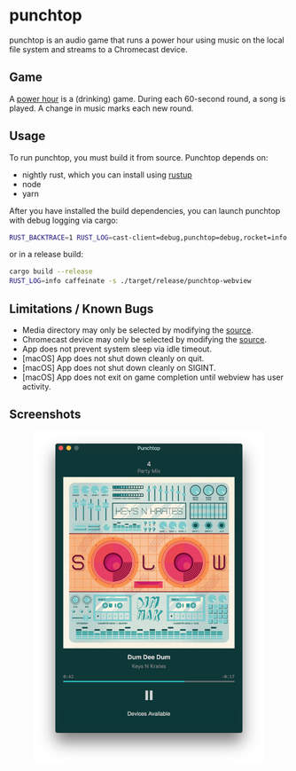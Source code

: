 # punchtop

punchtop is an audio game that runs a power hour using music on the local file
system and streams to a Chromecast device.

## Game

A [power hour](https://en.wikipedia.org/wiki/Power_hour) is a (drinking) game.
During each 60-second round, a song is played. A change in music marks each new
round.

## Usage

To run punchtop, you must build it from source. Punchtop depends on:

- nightly rust, which you can install using [rustup](https://rustup.rs/)
- node
- yarn

After you have installed the build dependencies, you can launch punchtop with
debug logging via cargo:

```sh
RUST_BACKTRACE=1 RUST_LOG=cast-client=debug,punchtop=debug,rocket=info cargo run
```

or in a release build:

```sh
cargo build --release
RUST_LOG=info caffeinate -s ./target/release/punchtop-webview
```

## Limitations / Known Bugs

- Media directory may only be selected by modifying the
  [source](punchtop-webview/src/main.rs#L42-L48).
- Chromecast device may only be selected by modifying the
  [source](punchtop-webview/src/main.rs#L25).
- App does not prevent system sleep via idle timeout.
- [macOS] App does not shut down cleanly on quit.
- [macOS] App does not shut down cleanly on SIGINT.
- [macOS] App does not exit on game completion until webview has user activity.

## Screenshots

<p align="center">
  <img alt="Punchtop player and playback controls" height=600" src="doc/player.png" />
</p>
